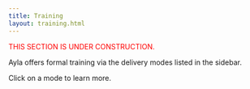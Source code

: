 ```yaml
---
title: Training
layout: training.html
---
```


<span style="color: red;">THIS SECTION IS UNDER CONSTRUCTION.</span>

Ayla offers formal training via the delivery modes listed in the sidebar.

Click on a mode to learn more.
